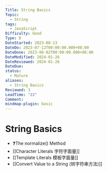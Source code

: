 ```yaml
---
Title: String Basics
Topic:
  - String
tags:
  - JavaScript
Difficulty: Good
Type: D
DateStarted: 2023-08-13
DateDo: 2023-07-12T00:00:00.000+08:00
DateDone: 2023-08-02T00:00:00.000+08:00
DateModified: 2024-01-26
DateReviewed: 2024-01-26
DateDue: 
status:
  - Mature
aliases:
  - String Basics
Reviewed: 3
LeadTime: "22"
Comment: 
mindmap-plugin: basic
---
```

# String Basics
- ❓The normalize() Method
- [[Character Literals 字符字面量]]
- [[Template Literals 模板字面量]]
- [[Convert Value to a String (转字符串方法)]]


